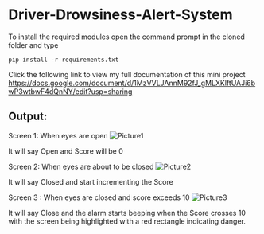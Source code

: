 # Driver-Drowsiness-Alert-System

To install the required modules open the command prompt in the cloned folder and type

```
pip install -r requirements.txt
```
Click the following link to view my full documentation of this mini project
https://docs.google.com/document/d/1MzVVLJAnnM92fJ_gMLXKlftUAJi6bwP3wtbwF4dQnNY/edit?usp=sharing


## Output:
Screen 1: When eyes are open
![Picture1](https://github.com/Raghav-Kamath/Driver-Drowsiness-Alert-System/assets/71326720/7e19d095-14ac-4a06-9c1d-76095949605c)

It will say Open and Score will be 0

Screen 2: When eyes are about to be closed
![Picture2](https://github.com/Raghav-Kamath/Driver-Drowsiness-Alert-System/assets/71326720/0b51e9fd-b2e4-40fa-9091-cd3327e4b0ea)

It will say Closed and start incrementing the Score

Screen 3 : When eyes are closed and score exceeds 10
![Picture3](https://github.com/Raghav-Kamath/Driver-Drowsiness-Alert-System/assets/71326720/9a97f99a-b9d9-46fb-a86e-bdc026fc9c23)

It will say Close and the alarm starts beeping when the Score crosses 10 with the screen being highlighted with a red rectangle indicating danger.
